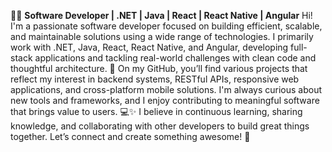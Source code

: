 👨‍💻 **Software Developer | .NET | Java | React | React Native | Angular**
Hi! I'm a passionate software developer focused on building efficient, scalable, and maintainable solutions using a wide range of technologies. I primarily work with .NET, Java, React, React Native, and Angular, developing full-stack applications and tackling real-world challenges with clean code and thoughtful architecture. 🚀
On my GitHub, you’ll find various projects that reflect my interest in backend systems, RESTful APIs, responsive web applications, and cross-platform mobile solutions. I'm always curious about new tools and frameworks, and I enjoy contributing to meaningful software that brings value to users. 💻✨
I believe in continuous learning, sharing knowledge, and collaborating with other developers to build great things together. Let’s connect and create something awesome! 🤝
